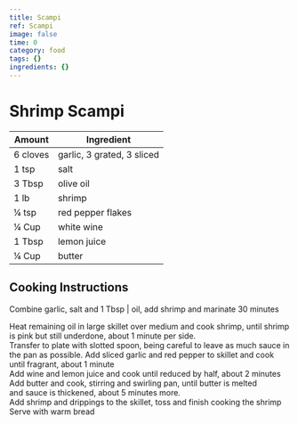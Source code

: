 ```yaml
---
title: Scampi
ref: Scampi
image: false
time: 0
category: food
tags: {}
ingredients: {}
---
```

# Shrimp Scampi  
  
|Amount|Ingredient|  
|----|----|  
6 cloves | garlic, 3 grated, 3 sliced  
1 tsp | salt  
3 Tbsp | olive oil  
1 lb | shrimp  
¼ tsp | red pepper flakes  
¼ Cup | white wine  
1 Tbsp | lemon juice  
¼ Cup | butter  
  
## Cooking Instructions  
Combine garlic, salt and 1 Tbsp | oil, add shrimp and marinate 30 minutes  
  
Heat remaining oil in large skillet over medium and cook shrimp, until shrimp is pink but still underdone, about 1 minute per side.  
Transfer to plate with slotted spoon, being careful to leave as much sauce in the pan as possible. Add sliced garlic and red pepper to skillet and cook until fragrant, about 1 minute  
Add wine and lemon juice and cook until reduced by half, about 2 minutes  
Add butter and cook, stirring and swirling pan, until butter is melted  
and sauce is thickened, about 5 minutes more.  
Add shrimp and drippings to the skillet, toss and finish cooking the shrimp  
Serve with warm bread  
  